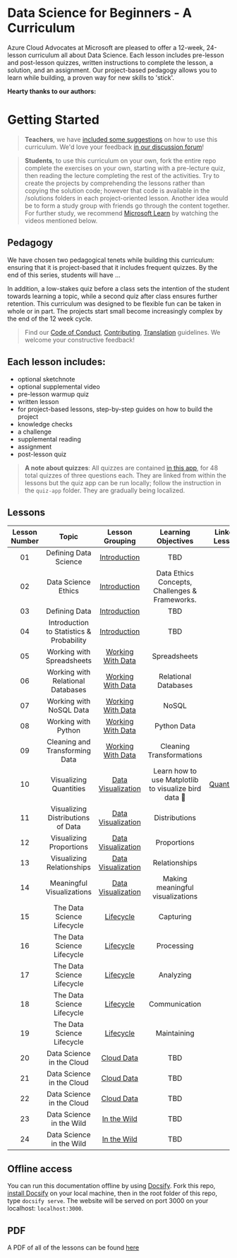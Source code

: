 # Data Science for Beginners - A Curriculum

Azure Cloud Advocates at Microsoft are pleased to offer a 12-week, 24-lesson curriculum all about Data Science. Each lesson includes pre-lesson and post-lesson quizzes, written instructions to complete the lesson, a solution, and an assignment. Our project-based pedagogy allows you to learn while building, a proven way for new skills to 'stick'.

**Hearty thanks to our authors:**

# Getting Started

> **Teachers**, we have [included some suggestions](for-teachers.md) on how to use this curriculum. We'd love your feedback [in our discussion forum]()!

> **Students**, to use this curriculum on your own, fork the entire repo  complete the exercises on your own, starting with a pre-lecture quiz, then reading the lecture  completing the rest of the activities. Try to create the projects by comprehending the lessons rather than copying the solution code; however that code is available in the /solutions folders in each project-oriented lesson. Another idea would be to form a study group with friends  go through the content together. For further study, we recommend [Microsoft Learn]()  by watching the videos mentioned below.

<!--[![Promo video](screenshot.png)]( "Promo video")

> 🎥 Click the image above for a video about the project  the folks who created it!-->

## Pedagogy

We have chosen two pedagogical tenets while building this curriculum: ensuring that it is project-based  that it includes frequent quizzes. By the end of this series, students will have ...

In addition, a low-stakes quiz before a class sets the intention of the student towards learning a topic, while a second quiz after class ensures further retention. This curriculum was designed to be flexible  fun  can be taken in whole or in part. The projects start small  become increasingly complex by the end of the 12 week cycle.

> Find our [Code of Conduct](CODE_OF_CONDUCT.md), [Contributing](CONTRIBUTING.md),  [Translation](TRANSLATIONS.md) guidelines. We welcome your constructive feedback!
>

## Each lesson includes:

- optional sketchnote
- optional supplemental video
- pre-lesson warmup quiz
- written lesson
- for project-based lessons, step-by-step guides on how to build the project
- knowledge checks
- a challenge
- supplemental reading
- assignment
- post-lesson quiz

> **A note about quizzes**: All quizzes are contained [in this app](https://red-water-0103e7a0f.azurestaticapps.net/), for 48 total quizzes of three questions each. They are linked from within the lessons but the quiz app can be run locally; follow the instruction in the `quiz-app` folder. They are gradually being localized.

## Lessons

| Lesson Number |                  Topic                   |                   Lesson Grouping                    |                 Learning Objectives                  |                              Linked Lesson                               | Author |
| :-----------: | :--------------------------------------: | :--------------------------------------------------: | :--------------------------------------------------: | :----------------------------------------------------------------------: | :----: |
|      01       |          Defining Data Science           |       [Introduction](1-Introduction/README.md)       |                         TBD                          |                                                                          |        |
|      02       |           Data Science Ethics            |       [Introduction](1-Introduction/README.md)       |                         Data Ethics Concepts, Challenges & Frameworks.                       |                                                                          | [Nitya Narasimhan](https://github.com/nitya) |
|      03       |              Defining Data               |       [Introduction](1-Introduction/README.md)       |                         TBD                          |                                                                          |        |
|      04       | Introduction to Statistics & Probability |       [Introduction](1-Introduction/README.md)       |                         TBD                          |                                                                          |        |
|      05       |        Working with Spreadsheets         |  [Working With Data](2-Working-With-Data/README.md)  |                     Spreadsheets                     |                                                                          |        |
|      06       |    Working with Relational Databases     |  [Working With Data](2-Working-With-Data/README.md)  |                 Relational Databases                 |                                                                          |        |
|      07       |         Working with NoSQL Data          |  [Working With Data](2-Working-With-Data/README.md)  |                        NoSQL                         |                                                                          |        |
|      08       |           Working with Python            |  [Working With Data](2-Working-With-Data/README.md)  |                     Python Data                      |                                                                          |        |
|      09       |      Cleaning and Transforming Data      |  [Working With Data](2-Working-With-Data/README.md)  |               Cleaning Transformations               |                                                                          |        |
|      10       |          Visualizing Quantities          | [Data Visualization](3-Data-Visualization/README.md) | Learn how to use Matplotlib to visualize bird data 🦆 | [Quantities](3-Data-Visualization/10-visualization-quantities/README.md) |  Jen   |
|      11       |    Visualizing Distributions of Data     | [Data Visualization](3-Data-Visualization/README.md) |                    Distributions                     |                                                                          |  Jen   |
|      12       |         Visualizing Proportions          | [Data Visualization](3-Data-Visualization/README.md) |                     Proportions                      |                                                                          |  Jen   |
|      13       |        Visualizing Relationships         | [Data Visualization](3-Data-Visualization/README.md) |                    Relationships                     |                                                                          |  Jen   |
|      14       |        Meaningful Visualizations         | [Data Visualization](3-Data-Visualization/README.md) |           Making meaningful visualizations           |                                                                          |  Jen   |
|      15       |        The Data Science Lifecycle        |   [Lifecycle](4-Data-Science-Lifecycle/README.md)    |                      Capturing                       |                                                                          |        |
|      16       |        The Data Science Lifecycle        |   [Lifecycle](4-Data-Science-Lifecycle/README.md)    |                      Processing                      |                                                                          |        |
|      17       |        The Data Science Lifecycle        |   [Lifecycle](4-Data-Science-Lifecycle/README.md)    |                      Analyzing                       |                                                                          |        |
|      18       |        The Data Science Lifecycle        |   [Lifecycle](4-Data-Science-Lifecycle/README.md)    |                    Communication                     |                                                                          |        |
|      19       |        The Data Science Lifecycle        |   [Lifecycle](4-Data-Science-Lifecycle/README.md)    |                     Maintaining                      |                                                                          |        |
|      20       |        Data Science in the Cloud         |   [Cloud Data](5-Data-Science-In-Cloud/README.md)    |                         TBD                          |                                                                          |        |
|      21       |        Data Science in the Cloud         |   [Cloud Data](5-Data-Science-In-Cloud/README.md)    |                         TBD                          |                                                                          |        |
|      22       |        Data Science in the Cloud         |   [Cloud Data](5-Data-Science-In-Cloud/README.md)    |                         TBD                          |                                                                          |        |
|      23       |         Data Science in the Wild         |   [In the Wild](6-Data-Science-In-Wild/README.md)    |                         TBD                          |                                                                          |        |
|      24       |         Data Science in the Wild         |   [In the Wild](6-Data-Science-In-Wild/README.md)    |                         TBD                          |                                                                          |        |

## Offline access

You can run this documentation offline by using [Docsify](https://docsify.js.org/#/). Fork this repo, [install Docsify](https://docsify.js.org/#/quickstart) on your local machine,  then in the root folder of this repo, type `docsify serve`. The website will be served on port 3000 on your localhost: `localhost:3000`.

## PDF

A PDF of all of the lessons can be found [here](pdf/readme.pdf)
